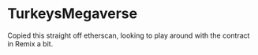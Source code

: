 # TurkeysMegaverse

Copied this straight off etherscan, looking to play around with the contract in Remix a bit.
